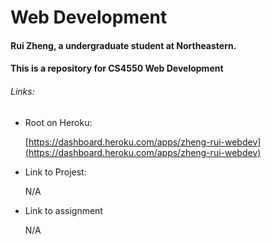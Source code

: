 # Web Development

#### Rui Zheng, a undergraduate student at Northeastern.

#### This is a repository for CS4550 Web Development

###### Links:

- Root on Heroku:

  [https://dashboard.heroku.com/apps/zheng-rui-webdev](https://dashboard.heroku.com/apps/zheng-rui-webdev)

- Link to Projest:

  N/A

- Link to assignment

  N/A
